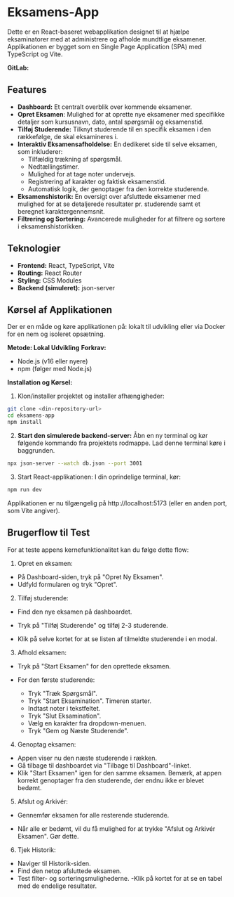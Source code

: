 # Eksamens-App

Dette er en React-baseret webapplikation designet til at hjælpe eksaminatorer med at administrere og afholde mundtlige eksamener. Applikationen er bygget som en Single Page Application (SPA) med TypeScript og Vite.

**GitLab:**

## Features

- **Dashboard:** Et centralt overblik over kommende eksamener.
- **Opret Eksamen**: Mulighed for at oprette nye eksamener med specifikke detaljer som kursusnavn, dato, antal spørgsmål og eksamenstid.
- **Tilføj Studerende:** Tilknyt studerende til en specifik eksamen i den rækkefølge, de skal eksamineres i.
- **Interaktiv Eksamensafholdelse:** En dedikeret side til selve eksamen, som inkluderer:
  - Tilfældig trækning af spørgsmål.
  - Nedtællingstimer.
  - Mulighed for at tage noter undervejs.
  - Registrering af karakter og faktisk eksamenstid.
  - Automatisk logik, der genoptager fra den korrekte studerende.
- **Eksamenshistorik:** En oversigt over afsluttede eksamener med mulighed for at se detaljerede resultater pr. studerende samt et beregnet karaktergennemsnit.
- **Filtrering og Sortering:** Avancerede muligheder for at filtrere og sortere i eksamenshistorikken.

## Teknologier

- **Frontend:** React, TypeScript, Vite
- **Routing:** React Router
- **Styling:** CSS Modules
- **Backend (simuleret):** json-server

## Kørsel af Applikationen

Der er en måde og køre applikationen på: lokalt til udvikling eller via Docker for en nem og isoleret opsætning.

**Metode: Lokal Udvikling**
**Forkrav:**

- Node.js (v16 eller nyere)
- npm (følger med Node.js)

**Installation og Kørsel:**

1. Klon/installer projektet og installer afhængigheder:

```bash
git clone <din-repository-url>
cd eksamens-app
npm install
```

2. **Start den simulerede backend-server:**
   Åbn en ny terminal og kør følgende kommando fra projektets rodmappe. Lad denne terminal køre i baggrunden.

```bash
npx json-server --watch db.json --port 3001
```

3. Start React-applikationen:
   I din oprindelige terminal, kør:

```bash
npm run dev
```

Applikationen er nu tilgængelig på http://localhost:5173 (eller en anden port, som Vite angiver).

## Brugerflow til Test

For at teste appens kernefunktionalitet kan du følge dette flow:

1. Opret en eksamen:

- På Dashboard-siden, tryk på "Opret Ny Eksamen".
- Udfyld formularen og tryk "Opret".

2. Tilføj studerende:

- Find den nye eksamen på dashboardet.

- Tryk på "Tilføj Studerende" og tilføj 2-3 studerende.

- Klik på selve kortet for at se listen af tilmeldte studerende i en modal.

3. Afhold eksamen:

- Tryk på "Start Eksamen" for den oprettede eksamen.

- For den første studerende:
  - Tryk "Træk Spørgsmål".
  - Tryk "Start Eksamination". Timeren starter.
  - Indtast noter i tekstfeltet.
  - Tryk "Slut Eksamination".
  - Vælg en karakter fra dropdown-menuen.
  - Tryk "Gem og Næste Studerende".

4. Genoptag eksamen:

- Appen viser nu den næste studerende i rækken.
- Gå tilbage til dashboardet via "Tilbage til Dashboard"-linket.
- Klik "Start Eksamen" igen for den samme eksamen. Bemærk, at appen korrekt genoptager fra den studerende, der endnu ikke er blevet bedømt.

5. Afslut og Arkivér:

- Gennemfør eksamen for alle resterende studerende.

- Når alle er bedømt, vil du få mulighed for at trykke "Afslut og Arkivér Eksamen". Gør dette.

6. Tjek Historik:

- Naviger til Historik-siden.
- Find den netop afsluttede eksamen.
- Test filter- og sorteringsmulighederne.
  -Klik på kortet for at se en tabel med de endelige resultater.
